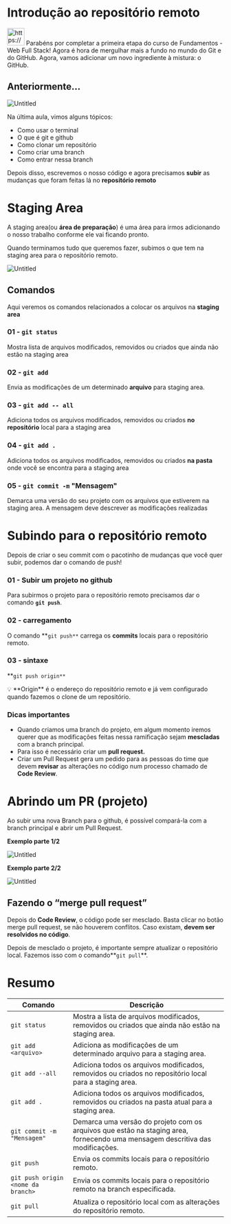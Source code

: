 # Introdução ao repositório remoto

<aside>
<img src="https://uploads-ssl.webflow.com/5e790d30d198385b09366d8f/625028e87950e1fe639924ba_fire.svg" alt="https://uploads-ssl.webflow.com/5e790d30d198385b09366d8f/625028e87950e1fe639924ba_fire.svg" width="40px" /> Parabéns por completar a primeira etapa do curso de Fundamentos - Web Full Stack! Agora é hora de mergulhar mais a fundo no mundo do Git e do GitHub. Agora, vamos adicionar um novo ingrediente à mistura: o GitHub.

</aside>

## **Anteriormente...**

![Untitled](./img%20e%20vídeos/Untitled.png)

Na última aula, vimos alguns tópicos:

- Como usar o terminal
- O que é git e github
- Como clonar um repositório
- Como criar uma branch
- Como entrar nessa branch

Depois disso, escrevemos o nosso código e agora precisamos **subir** as mudanças que foram feitas lá no **repositório remoto**

# **Staging Area**

A staging area(ou **área de preparação**) é uma área para irmos adicionando o nosso trabalho conforme ele vai ficando pronto.

Quando terminamos tudo que queremos fazer, subimos o que tem na staging area para o repositório remoto.

![Untitled](./img%20e%20vídeos/Untitled.webp)

## **Comandos**

Aqui veremos os comandos relacionados a colocar os arquivos na **staging area**

### 01 - **`git status`**

Mostra lista de arquivos modificados, removidos ou criados que ainda não estão na staging area

### 02 - **`git add`<nome do arquivo>**

Envia as modificações de um determinado **arquivo** para staging area.

### 03 - **`git add -- all`**

Adiciona todos os arquivos modificados, removidos ou criados **no repositório** local para a staging area

### 04 - **`git add .`**

Adiciona todos os arquivos modificados, removidos ou criados **na pasta** onde você se encontra para a staging area

### 05 - **`git commit -m` "Mensagem"**

Demarca uma versão do seu projeto com os arquivos que estiverem na staging area. A mensagem deve descrever as modificações realizadas

# **Subindo para o repositório remoto**

Depois de criar o seu commit com o pacotinho de mudanças que você quer subir, podemos dar o comando de push!

### 01 - Subir um projeto no github

Para subirmos o projeto para o repositório remoto precisamos dar o comando **`git push`**.

### 02 - **carregamento**

O comando **`git push**` carrega os **commits** locais para o repositório remoto.

### 03 - **sintaxe**

**`git push origin**` <nome da branch>

<aside>
💡 **Origin** é o endereço do repositório remoto e já vem configurado quando fazemos o clone de um repositório.

</aside>

### Dicas importantes

- Quando criamos uma branch do projeto, em algum momento iremos querer que as modificações feitas nessa ramificação sejam **mescladas** com a branch principal.
- Para isso é necessário criar um **pull request.**
- Criar um Pull Request gera um pedido para as pessoas do time que devem **revisar** as alterações no código num processo chamado de **Code Review**.

# **Abrindo um PR (projeto)**

Ao subir uma nova Branch para o github, é possível compará-la com a branch principal e abrir um Pull Request.

**Exemplo parte 1/2**

![Untitled](./img%20e%20vídeos/Untitled2.webp)

**Exemplo parte 2/2**

![Untitled](./img%20e%20vídeos/Untitled3.webp)

## **Fazendo o “merge pull request”**

Depois do **Code Review**, o código pode ser mesclado. Basta clicar no botão merge pull request, se não houverem conflitos. Caso existam, **devem ser resolvidos no código**.

Depois de mesclado o projeto, é importante sempre atualizar o repositório local. Fazemos isso com o comando**`git pull`**.

# Resumo

| Comando | Descrição |
| --- | --- |
| `git status` | Mostra a lista de arquivos modificados, removidos ou criados que ainda não estão na staging area. |
| `git add <arquivo>` | Adiciona as modificações de um determinado arquivo para a staging area. |
| `git add --all` | Adiciona todos os arquivos modificados, removidos ou criados no repositório local para a staging area. |
| `git add .` | Adiciona todos os arquivos modificados, removidos ou criados na pasta atual para a staging area. |
| `git commit -m "Mensagem"` | Demarca uma versão do projeto com os arquivos que estão na staging area, fornecendo uma mensagem descritiva das modificações. |
| `git push` | Envia os commits locais para o repositório remoto. |
| `git push origin <nome da branch>` | Envia os commits locais para o repositório remoto na branch especificada. |
| `git pull` | Atualiza o repositório local com as alterações do repositório remoto. |